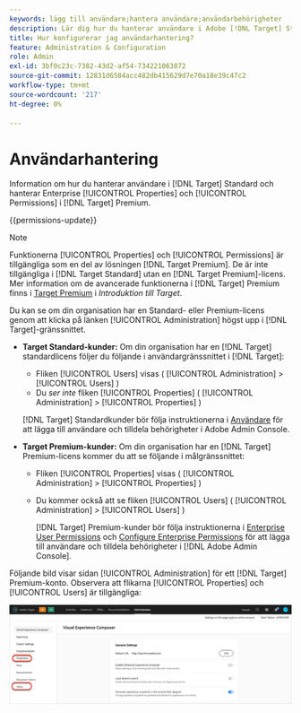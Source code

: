 ```yaml
---
keywords: lägg till användare;hantera användare;användarbehörigheter
description: Lär dig hur du hanterar användare i Adobe [!DNL Target] Standard och hanterar Enterprise-egenskaper och behörigheter i Adobe [!DNL Target] Premium.
title: Hur konfigurerar jag användarhantering?
feature: Administration & Configuration
role: Admin
exl-id: 3bf0c23c-7382-43d2-af54-734221063872
source-git-commit: 12831d6584acc482db415629d7e70a18e39c47c2
workflow-type: tm+mt
source-wordcount: '217'
ht-degree: 0%

---
```


# Användarhantering

Information om hur du hanterar användare i [!DNL Target] Standard och hanterar Enterprise [!UICONTROL Properties] och [!UICONTROL Permissions] i [!DNL Target] Premium.

{{permissions-update}}

>[!NOTE]
>
>Funktionerna [!UICONTROL Properties] och [!UICONTROL Permissions] är tillgängliga som en del av lösningen [!DNL Target Premium]. De är inte tillgängliga i [!DNL Target Standard] utan en [!DNL Target Premium]-licens. Mer information om de avancerade funktionerna i [!DNL Target] Premium finns i [Target Premium](/help/main/c-intro/intro.md#premium) i *Introduktion till Target*.

Du kan se om din organisation har en Standard- eller Premium-licens genom att klicka på länken [!UICONTROL Administration] högst upp i [!DNL Target]-gränssnittet.

* **Target Standard-kunder:** Om din organisation har en [!DNL Target] standardlicens följer du följande i användargränssnittet i [!DNL Target]:

   * Fliken [!UICONTROL Users] visas ( [!UICONTROL Administration] > [!UICONTROL Users] )
   * Du *ser inte* fliken [!UICONTROL Properties] ( [!UICONTROL Administration] > [!UICONTROL Properties] )

  [!DNL Target] Standardkunder bör följa instruktionerna i [Användare](/help/main/administrating-target/c-user-management/c-user-management/user-management.md) för att lägga till användare och tilldela behörigheter i Adobe Admin Console.

* **Target Premium-kunder:** Om din organisation har en [!DNL Target] Premium-licens kommer du att se följande i målgränssnittet:

   * Fliken [!UICONTROL Properties] visas ( [!UICONTROL Administration] > [!UICONTROL Properties] )
   * Du kommer också att se fliken [!UICONTROL Users] ( [!UICONTROL Administration] > [!UICONTROL Users] )

     [!DNL Target] Premium-kunder bör följa instruktionerna i [Enterprise User Permissions](/help/main/administrating-target/c-user-management/property-channel/property-channel.md#concept_E396B16FA2024ADBA27BC056138F9838) och [Configure Enterprise Permissions](/help/main/administrating-target/c-user-management/property-channel/properties-overview.md#concept_22F2855DBF0D4754B9460F5D68749C71) för att lägga till användare och tilldela behörigheter i [!DNL Adobe Admin Console].

Följande bild visar sidan [!UICONTROL Administration] för ett [!DNL Target] Premium-konto. Observera att flikarna [!UICONTROL Properties] och [!UICONTROL Users] är tillgängliga:

![Fliken Administration](/help/main/administrating-target/assets/premium.png)
